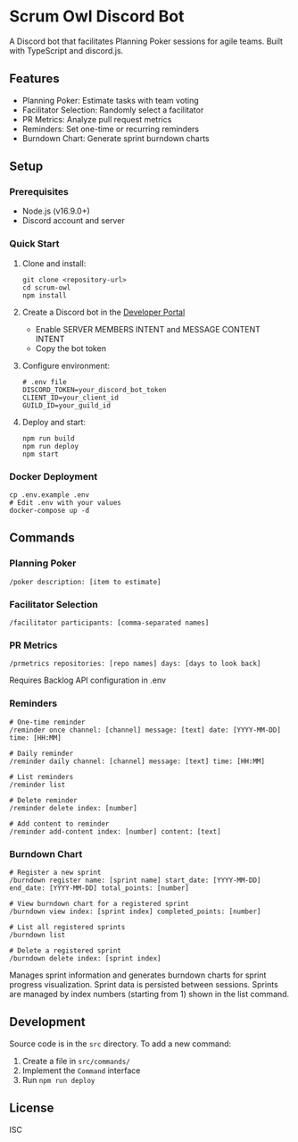 # Scrum Owl Discord Bot

A Discord bot that facilitates Planning Poker sessions for agile teams. Built with TypeScript and discord.js.

## Features

- Planning Poker: Estimate tasks with team voting
- Facilitator Selection: Randomly select a facilitator
- PR Metrics: Analyze pull request metrics
- Reminders: Set one-time or recurring reminders
- Burndown Chart: Generate sprint burndown charts

## Setup

### Prerequisites

- Node.js (v16.9.0+)
- Discord account and server

### Quick Start

1. Clone and install:
   ```
   git clone <repository-url>
   cd scrum-owl
   npm install
   ```

2. Create a Discord bot in the [Developer Portal](https://discord.com/developers/applications)
   - Enable SERVER MEMBERS INTENT and MESSAGE CONTENT INTENT
   - Copy the bot token

3. Configure environment:
   ```
   # .env file
   DISCORD_TOKEN=your_discord_bot_token
   CLIENT_ID=your_client_id
   GUILD_ID=your_guild_id
   ```

4. Deploy and start:
   ```
   npm run build
   npm run deploy
   npm start
   ```

### Docker Deployment

```
cp .env.example .env
# Edit .env with your values
docker-compose up -d
```

## Commands

### Planning Poker
```
/poker description: [item to estimate]
```

### Facilitator Selection
```
/facilitator participants: [comma-separated names]
```

### PR Metrics
```
/prmetrics repositories: [repo names] days: [days to look back]
```
Requires Backlog API configuration in .env

### Reminders
```
# One-time reminder
/reminder once channel: [channel] message: [text] date: [YYYY-MM-DD] time: [HH:MM]

# Daily reminder
/reminder daily channel: [channel] message: [text] time: [HH:MM]

# List reminders
/reminder list

# Delete reminder
/reminder delete index: [number]

# Add content to reminder
/reminder add-content index: [number] content: [text]
```

### Burndown Chart
```
# Register a new sprint
/burndown register name: [sprint name] start_date: [YYYY-MM-DD] end_date: [YYYY-MM-DD] total_points: [number]

# View burndown chart for a registered sprint
/burndown view index: [sprint index] completed_points: [number]

# List all registered sprints
/burndown list

# Delete a registered sprint
/burndown delete index: [sprint index]
```
Manages sprint information and generates burndown charts for sprint progress visualization. Sprint data is persisted between sessions. Sprints are managed by index numbers (starting from 1) shown in the list command.

## Development

Source code is in the `src` directory. To add a new command:
1. Create a file in `src/commands/`
2. Implement the `Command` interface
3. Run `npm run deploy`

## License

ISC
